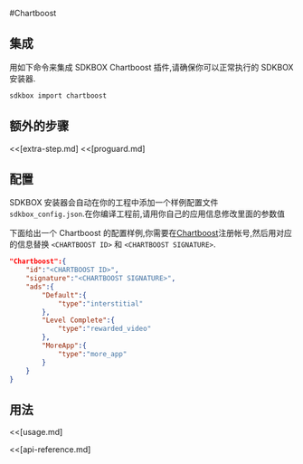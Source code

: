 <!--
Include Base: /Users/niteluo/Projects/store/doc/en/src/chartboost/v3-cpp
-->

#Chartboost

## 集成
用如下命令来集成 SDKBOX Chartboost 插件,请确保你可以正常执行的 SDKBOX 安装器.
```bash
sdkbox import chartboost
```

## 额外的步骤
<<[extra-step.md]
<<[proguard.md]

## 配置
SDKBOX 安装器会自动在你的工程中添加一个样例配置文件 `sdkbox_config.json`.在你编译工程前,请用你自己的应用信息修改里面的参数值

下面给出一个 Chartboost 的配置样例,你需要在[Chartboost](https://www.chartboost.com)注册帐号,然后用对应的信息替换 `<CHARTBOOST ID>` 和 `<CHARTBOOST SIGNATURE>`.
```json
"Chartboost":{
    "id":"<CHARTBOOST ID>",
    "signature":"<CHARTBOOST SIGNATURE>",
    "ads":{
        "Default":{
            "type":"interstitial"
        },
        "Level Complete":{
            "type":"rewarded_video"
        },
        "MoreApp":{
            "type":"more_app"
        }
    }
}
```

## 用法
<<[usage.md]

<<[api-reference.md]
